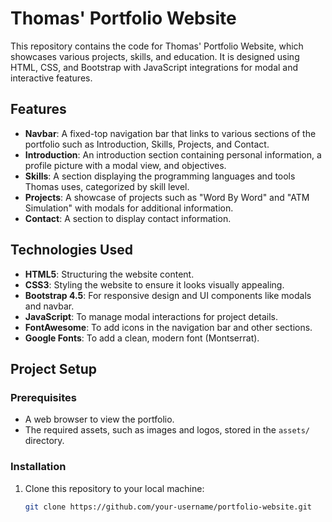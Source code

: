 # Thomas' Portfolio Website

This repository contains the code for Thomas' Portfolio Website, which showcases various projects, skills, and education. It is designed using HTML, CSS, and Bootstrap with JavaScript integrations for modal and interactive features.

## Features
- **Navbar**: A fixed-top navigation bar that links to various sections of the portfolio such as Introduction, Skills, Projects, and Contact.
- **Introduction**: An introduction section containing personal information, a profile picture with a modal view, and objectives.
- **Skills**: A section displaying the programming languages and tools Thomas uses, categorized by skill level.
- **Projects**: A showcase of projects such as "Word By Word" and "ATM Simulation" with modals for additional information.
- **Contact**: A section to display contact information.

## Technologies Used
- **HTML5**: Structuring the website content.
- **CSS3**: Styling the website to ensure it looks visually appealing.
- **Bootstrap 4.5**: For responsive design and UI components like modals and navbar.
- **JavaScript**: To manage modal interactions for project details.
- **FontAwesome**: To add icons in the navigation bar and other sections.
- **Google Fonts**: To add a clean, modern font (Montserrat).

## Project Setup

### Prerequisites
- A web browser to view the portfolio.
- The required assets, such as images and logos, stored in the `assets/` directory.

### Installation
1. Clone this repository to your local machine:
   ```bash
   git clone https://github.com/your-username/portfolio-website.git
